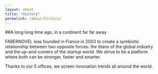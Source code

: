 ```yaml
---
layout: about
title: "History"
permalink: /about/history/
---
```


##A long long time ago, in a continent far far away

FABERNOVEL was founded in France in 2003 to create a symbiotic relationship between two opposite forces: the titans of the global industry and the up-and-comers of the startup world. We strive to be a platform where both can be stronger, faster and smarter.

Thanks to our 5 offices, we screen innovation trends all around the world. 

